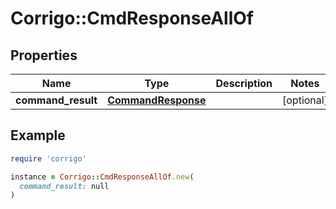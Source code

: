 # Corrigo::CmdResponseAllOf

## Properties

| Name | Type | Description | Notes |
| ---- | ---- | ----------- | ----- |
| **command_result** | [**CommandResponse**](CommandResponse.md) |  | [optional] |

## Example

```ruby
require 'corrigo'

instance = Corrigo::CmdResponseAllOf.new(
  command_result: null
)
```


